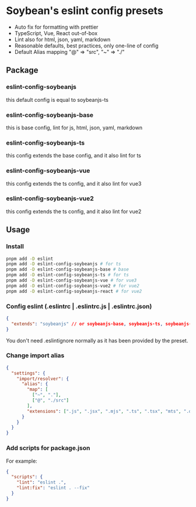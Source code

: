 # Soybean's eslint config presets

- Auto fix for formatting with prettier
- TypeScript, Vue, React out-of-box
- Lint also for html, json, yaml, markdown
- Reasonable defaults, best practices, only one-line of config
- Default Alias mapping "@" => "src", "~" => "./"

## Package

### eslint-config-soybeanjs

this default config is equal to soybeanjs-ts

### eslint-config-soybeanjs-base

this is base config, lint for js, html, json, yaml, markdown

### eslint-config-soybeanjs-ts

this config extends the base config, and it also lint for ts

### eslint-config-soybeanjs-vue

this config extends the ts config, and it also lint for vue3

### eslint-config-soybeanjs-vue2

this config extends the ts config, and it also lint for vue2

## Usage

### Install

```bash
pnpm add -D eslint 
pnpm add -D eslint-config-soybeanjs # for ts
pnpm add -D eslint-config-soybeanjs-base # base
pnpm add -D eslint-config-soybeanjs-ts # for ts
pnpm add -D eslint-config-soybeanjs-vue # for vue3
pnpm add -D eslint-config-soybeanjs-vue2 # for vue2
pnpm add -D eslint-config-soybeanjs-react # for vue2
```

### Config eslint (.eslintrc | .eslintrc.js | .eslintrc.json)

```json
{
  "extends": "soybeanjs" // or soybeanjs-base, soybeanjs-ts, soybeanjs-vue, soybeanjs-vue2, soybeanjs-react
}
```

You don't need .eslintignore normally as it has been provided by the preset.

### Change import alias

```json
{
  "settings": {
    "import/resolver": {
      "alias": {
        "map": [
          ["~", "."],
          ["@", "./src"]
        ],
        "extensions": [".js", ".jsx", ".mjs", ".ts", ".tsx", "mts", ".d.ts"]
      }
    }
  }
}
```

### Add scripts for package.json

For example:

```json
{
  "scripts": {
    "lint": "eslint .",
    "lint:fix": "eslint . --fix"
  }
}
```
